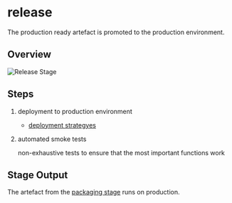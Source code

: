 # release

The production ready artefact is promoted to the production environment.

## Overview

![Release Stage](images/release.svg)

## Steps

1. deployment to production environment
    * [deployment strategyes](https://docs.openshift.com/container-platform/3.3/dev_guide/deployments/deployment_strategies.html)
2. automated smoke tests

    non-exhaustive tests to ensure that the most important functions work

## Stage Output

The artefact from the [packaging stage](../02-packaging/README.md) runs on production.
